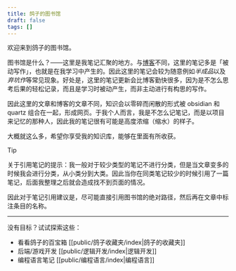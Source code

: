 ```yaml
---
title: 鸽子的图书馆
draft: false
tags: []
---
```

欢迎来到鸽子的图书馆。

图书馆是什么？——这里是我笔记汇聚的地方。与[博客](https://blog.whispery.top)不同，这里的笔记多是「被动写作」，也就是在我学习中产生的。因此这里的笔记会较为随意例如*半成品*以及*弃坑作*等常见现象。好处是，这里的笔记更新会比博客勤快很多，因为是不怎么思考后果的轻松记录，而且是学习时被动产生，而非主动进行有构思的写作。

因此这里的文章和博客的文章不同，知识会以零碎而闲散的形式被 obsidian 和 quartz 组合在一起，形成网页。于我个人而言，我是不怎么记笔记，而是以项目来记忆的那种人，因此我的笔记很有可能是高度浓缩（缩水）的样子。

大概就这么多，希望你享受我的知识库，能够在里面有所收获。

> [!tip]
> 关于引用笔记的提示：我一般对于较少类型的笔记不进行分类，但是当文章变多的时候我会进行分类，从小类分到大类。因此当你在同类笔记较少的时候引用了一篇笔记，后面我整理之后就会造成找不到页面的情况。
> 
> 因此对于笔记引用建议是，尽可能直接引用图书馆的绝对路径，然后再在文章中标注条目的名称。

---

没有目标？试试探索这些：
- 看看鸽子的百宝箱 [[public/鸽子收藏夹/index|鸽子的收藏夹]]
- 后端/游戏开发 [[public/逻辑开发/index|逻辑开发]]
- 编程语言笔记 [[public/编程语言/index|编程语言]]